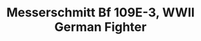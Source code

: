 ---
layout: product
title: "Messerschmitt Bf 109E-3, WWII German Fighter                                                                       "
price: "1400" 
desc: "Maketa"
img_path: "/assets/img/ICM 72131.webp"
brand: "N/A"
available: true
special_offer: false
new: true
soon: false
cat: "010000"
subcat: "013600"
subsubcat: "0N/A"
sifra: "ICM 72131"
popular: false
---